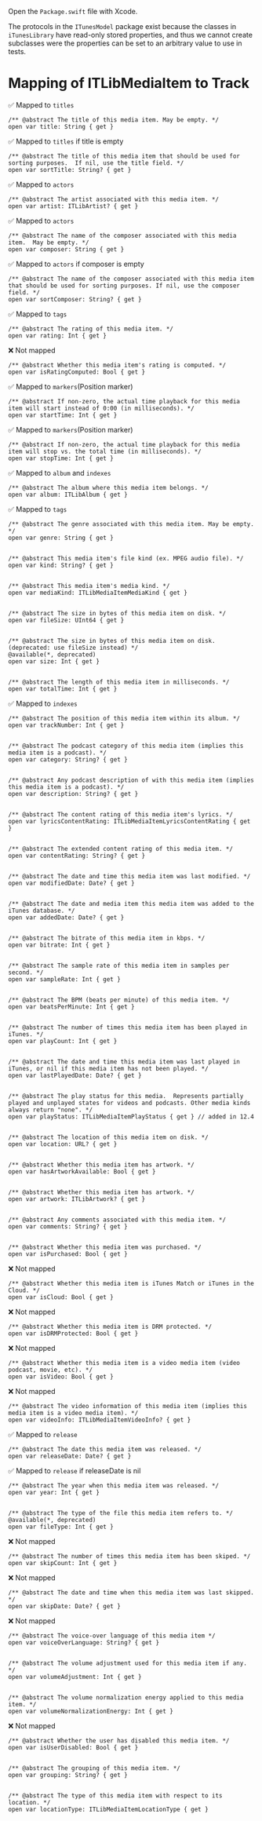 Open the `Package.swift` file with Xcode.

The protocols in the `ITunesModel` package exist because the classes in `iTunesLibrary`
have read-only stored properties, and thus we cannot create subclasses were the properties
can be set to an arbitrary value to use in tests.

# Mapping of ITLibMediaItem to Track

✅ Mapped to `titles`

    /** @abstract The title of this media item. May be empty. */
    open var title: String { get }

✅ Mapped to `titles` if title is empty

    /** @abstract The title of this media item that should be used for sorting purposes.  If nil, use the title field. */
    open var sortTitle: String? { get }

✅ Mapped to `actors`

    /** @abstract The artist associated with this media item. */
    open var artist: ITLibArtist? { get }

✅ Mapped to `actors`

    /** @abstract The name of the composer associated with this media item.  May be empty. */
    open var composer: String { get }

✅ Mapped to `actors` if composer is empty

    /** @abstract The name of the composer associated with this media item that should be used for sorting purposes. If nil, use the composer field. */
    open var sortComposer: String? { get }

✅ Mapped to `tags`

    /** @abstract The rating of this media item. */
    open var rating: Int { get }

❌ Not mapped

    /** @abstract Whether this media item's rating is computed. */
    open var isRatingComputed: Bool { get }

✅ Mapped to `markers`(Position marker)

    /** @abstract If non-zero, the actual time playback for this media item will start instead of 0:00 (in milliseconds). */
    open var startTime: Int { get }

✅ Mapped to `markers`(Position marker)

    /** @abstract If non-zero, the actual time playback for this media item will stop vs. the total time (in milliseconds). */
    open var stopTime: Int { get }

✅ Mapped to `album` and `indexes`

    /** @abstract The album where this media item belongs. */
    open var album: ITLibAlbum { get }

✅ Mapped to `tags`

    /** @abstract The genre associated with this media item. May be empty. */
    open var genre: String { get }


    /** @abstract This media item's file kind (ex. MPEG audio file). */
    open var kind: String? { get }


    /** @abstract This media item's media kind. */
    open var mediaKind: ITLibMediaItemMediaKind { get }


    /** @abstract The size in bytes of this media item on disk. */
    open var fileSize: UInt64 { get }


    /** @abstract The size in bytes of this media item on disk. (deprecated: use fileSize instead) */
    @available(*, deprecated)
    open var size: Int { get }


    /** @abstract The length of this media item in milliseconds. */
    open var totalTime: Int { get }

✅ Mapped to `indexes`

    /** @abstract The position of this media item within its album. */
    open var trackNumber: Int { get }


    /** @abstract The podcast category of this media item (implies this media item is a podcast). */
    open var category: String? { get }


    /** @abstract Any podcast description of with this media item (implies this media item is a podcast). */
    open var description: String? { get }


    /** @abstract The content rating of this media item's lyrics. */
    open var lyricsContentRating: ITLibMediaItemLyricsContentRating { get }


    /** @abstract The extended content rating of this media item. */
    open var contentRating: String? { get }


    /** @abstract The date and time this media item was last modified. */
    open var modifiedDate: Date? { get }


    /** @abstract The date and media item this media item was added to the iTunes database. */
    open var addedDate: Date? { get }


    /** @abstract The bitrate of this media item in kbps. */
    open var bitrate: Int { get }


    /** @abstract The sample rate of this media item in samples per second. */
    open var sampleRate: Int { get }


    /** @abstract The BPM (beats per minute) of this media item. */
    open var beatsPerMinute: Int { get }


    /** @abstract The number of times this media item has been played in iTunes. */
    open var playCount: Int { get }


    /** @abstract The date and time this media item was last played in iTunes, or nil if this media item has not been played. */
    open var lastPlayedDate: Date? { get }


    /** @abstract The play status for this media.  Represents partially played and unplayed states for videos and podcasts. Other media kinds always return "none". */
    open var playStatus: ITLibMediaItemPlayStatus { get } // added in 12.4


    /** @abstract The location of this media item on disk. */
    open var location: URL? { get }


    /** @abstract Whether this media item has artwork. */
    open var hasArtworkAvailable: Bool { get }


    /** @abstract Whether this media item has artwork. */
    open var artwork: ITLibArtwork? { get }


    /** @abstract Any comments associated with this media item. */
    open var comments: String? { get }


    /** @abstract Whether this media item was purchased. */
    open var isPurchased: Bool { get }

❌ Not mapped

    /** @abstract Whether this media item is iTunes Match or iTunes in the Cloud. */
    open var isCloud: Bool { get }

❌ Not mapped

    /** @abstract Whether this media item is DRM protected. */
    open var isDRMProtected: Bool { get }

❌ Not mapped

    /** @abstract Whether this media item is a video media item (video podcast, movie, etc). */
    open var isVideo: Bool { get }

❌ Not mapped

    /** @abstract The video information of this media item (implies this media item is a video media item). */
    open var videoInfo: ITLibMediaItemVideoInfo? { get }

✅ Mapped to `release`

    /** @abstract The date this media item was released. */
    open var releaseDate: Date? { get }

✅ Mapped to `release` if releaseDate is nil

    /** @abstract The year when this media item was released. */
    open var year: Int { get }


    /** @abstract The type of the file this media item refers to. */
    @available(*, deprecated)
    open var fileType: Int { get }

❌ Not mapped

    /** @abstract The number of times this media item has been skiped. */
    open var skipCount: Int { get }

❌ Not mapped

    /** @abstract The date and time when this media item was last skipped. */
    open var skipDate: Date? { get }

❌ Not mapped

    /** @abstract The voice-over language of this media item */
    open var voiceOverLanguage: String? { get }


    /** @abstract The volume adjustment used for this media item if any. */
    open var volumeAdjustment: Int { get }


    /** @abstract The volume normalization energy applied to this media item. */
    open var volumeNormalizationEnergy: Int { get }

❌ Not mapped

    /** @abstract Whether the user has disabled this media item. */
    open var isUserDisabled: Bool { get }


    /** @abstract The grouping of this media item. */
    open var grouping: String? { get }


    /** @abstract The type of this media item with respect to its location. */
    open var locationType: ITLibMediaItemLocationType { get }
